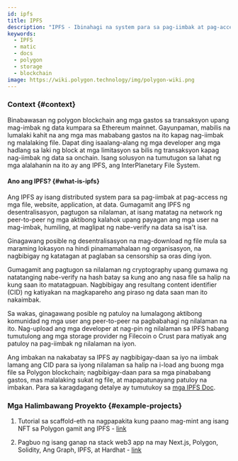 ```yaml
---
id: ipfs
title: IPFS
description: "IPFS - Ibinahagi na system para sa pag-iimbak at pag-access ng data."
keywords:
  - IPFS
  - matic
  - docs
  - polygon
  - storage
  - blockchain
image: https://wiki.polygon.technology/img/polygon-wiki.png
---
```


### Context {#context}

Binabawasan ng polygon blockchain ang mga gastos sa transaksyon upang mag-imbak ng data kumpara sa Ethereum mainnet. Gayunpaman, mabilis na lumalaki kahit na ang mga mas mababang gastos na ito kapag nag-iimbak ng malalaking file. Dapat ding isaalang-alang ng mga developer ang mga hadlang sa laki ng block at mga limitasyon sa bilis ng transaksyon kapag nag-iimbak ng data sa onchain. Isang solusyon na tumutugon sa lahat ng mga alalahanin na ito ay ang IPFS, ang InterPlanetary File System.

#### Ano ang IPFS? {#what-is-ipfs}

Ang IPFS ay isang distributed system para sa pag-iimbak at pag-access ng mga file, website, application, at data. Gumagamit ang IPFS ng desentralisasyon, pagtugon sa nilalaman, at isang matatag na network ng peer-to-peer ng mga aktibong kalahok upang payagan ang mga user na mag-imbak, humiling, at maglipat ng nabe-verify na data sa isa't isa.

Ginagawang posible ng desentralisasyon na mag-download ng file mula sa maraming lokasyon na hindi pinamamahalaan ng  organisasyon, na nagbibigay ng katatagan at paglaban sa censorship sa oras ding iyon.

Gumagamit ang pagtugon sa nilalaman ng cryptography upang gumawa ng natatanging nabe-verify na hash batay sa kung ano ang nasa file sa halip na kung saan ito matatagpuan. Nagbibigay ang resultang content identifier (CID) ng katiyakan na magkapareho ang piraso ng data saan man ito nakaimbak.

Sa wakas, ginagawang posible ng patuloy na lumalagong aktibong komunidad ng mga user ang peer-to-peer na pagbabahagi ng nilalaman na ito. Nag-upload ang mga developer at nag-pin ng nilalaman sa IPFS habang tumutulong ang mga storage provider ng Filecoin o Crust para matiyak ang patuloy na pag-iimbak ng nilalaman na iyon.


Ang imbakan na nakabatay sa IPFS ay nagbibigay-daan sa iyo na iimbak lamang ang CID para sa iyong nilalaman sa halip na i-load ang buong mga file sa Polygon blockchain; nagbibigay-daan para sa mga pinababang gastos, mas malalaking sukat ng file, at mapapatunayang patuloy na imbakan. Para sa karagdagang detalye ay tumutukoy sa [mga IPFS Doc](https://docs.ipfs.io/).

### Mga Halimbawang Proyekto {#example-projects}

1. Tutorial sa scaffold-eth na nagpapakita kung paano mag-mint ang isang NFT sa Polygon gamit ang IPFS - [link](https://github.com/scaffold-eth/scaffold-eth/tree/simple-nft-example)

2. Pagbuo ng isang ganap na stack web3 app na may Next.js, Polygon, Solidity, Ang Graph, IPFS, at Hardhat - [link](https://dev.to/dabit3/the-complete-guide-to-full-stack-web3-development-4g74)
